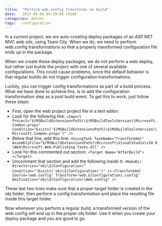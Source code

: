 ```yaml
---
title:  "Perform web.config transforms on build"
date: 	2013-04-04 09:29:00 +0100
categories: dotnet
tags: 	configuration
---
```



In a current project, we are auto-creating deploy packages of an ASP.NET MVC web
site, using Team City. When we do, we need to perform web.config transformations
so that a properly transformed configuration file ends up in the package.

When we create these deploy packages, we do not perform a web deploy, but rather
just builds the project with one of several available configurations. This could
cause problems, since the default behavior is that regular builds do not trigger
configuration transformations.

Luckily, you can trigger config transformations as part of a build process. What
we have done to achieve this, is to add the configuration transformation step as
a post build event. To get this to work, just follow these steps:

* First, open the web project project file in a text editor.
* Look for the following line: `<Import Project="$(MSBuildExtensionsPath)\$(MSBuildToolsVersion)\Microsoft.Common.props" Condition="Exists('$(MSBuildExtensionsPath)\$(MSBuildToolsVersion)\Microsoft.Common.props')" />`
* Below that line, add this line: `<UsingTask TaskName="TransformXml" AssemblyFile="$(MSBuildExtensionsPath)\Microsoft\VisualStudio\v10.0\Web\Microsoft.Web.Publishing.Tasks.dll" />`
* Look for this commented out section: `<Target Name="AfterBuild"></Target>`
* Uncomment that section and add the following inside it: `<MakeDir Directories="obj\$(Configuration)" Condition="!Exists('obj\$(Configuration)')" />`
`<TransformXml Source="web.config" Transform="web.$(Configuration).config" Destination="obj\$(Configuration)\Web.config" />`

These last two lines make sure that a proper target folder is created in the obj
folder, then perform a config transformation and place the resulting file inside
this target folder.

Now whenever you perform a regular build, a transformed version of the web.config
will end up in the proper obj folder. Use it when you create your deploy package
and you are good to go.